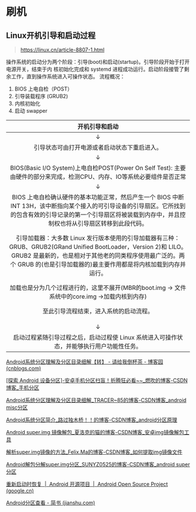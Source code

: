 # 刷机

## Linux开机引导和启动过程

> https://linux.cn/article-8807-1.html

操作系统的启动分为两个阶段：引导(boot)和启动(startup)。引导阶段开始于打开电源开关，结束于内
核初始化完成和 systemd 进程成功运行。启动阶段接管了剩余工作，直到操作系统进入可操作状态。
流程概况：
1. BIOS 上电自检（POST）
2. 引导装载程序 (GRUB2)
3. 内核初始化
4. 启动 swapper

|开机引导和启动|
|:-:|
|↓|
|引导状态可由打开电源或者启动状态下重启进入。|
|↓|
|BIOS(Basic I/O System)上电自检POST(Power On Self Test): 主要由硬件的部分来完成，检测CPU、内存、IO等系统必要组件是否正常|
|↓|
|BIOS 上电自检确认硬件的基本功能正常，然后产生一个 BIOS 中断 INT 13H，该中断指向某个接入的可引导设备的引导扇区。它所找到的包含有效的引导记录的第一个引导扇区将被装载到内存中，并且控制权也将从引导扇区转移到此段代码。<p>引导加载器：大多数 Linux 发行版本使用的引导加载器有三种：GRUB、GRUB2(GRand Unified BootLoader，Version 2)和 LILO。GRUB2 是最新的，也是相对于其他老的同类程序使用最广泛的。两个 GRUB 的(也是引导加载器的)最主要作用都是将内核加载到内存并运行。<p>加载也是分为几个过程进行的，这里不展开(MBR的boot.img -> 文件系统中的core.img ->加载内核到内存)<p>至此引导流程结束，进入系统的启动流程。|
|↓|
|启动过程紧随引导过程之后，启动过程使 Linux 系统进入可操作状态，并能够执行用户功能性任务。|

[Android系统分区理解及分区目录细解【转】 - 请给我倒杯茶 - 博客园 (cnblogs.com)](https://www.cnblogs.com/zzb-Dream-90Time/p/10160930.html#:~:text=%E5%AE%89%E5%8D%93%E6%89%8B%E6%9C%BA%E5%92%8C%E5%B9%B3%E6%9D%BF%E4%B8%80%E8%88%AC%E5%8C%85%E6%8B%AC%E4%BB%A5%E4%B8%8B%E6%A0%87%E5%87%86%E5%86%85%E9%83%A8%E5%88%86%E5%8C%BA%EF%BC%9A%20%2Fboot%20%2Fsystem%20%2Frecovery%20%2Fdata,%2Fcache%20%2Fmisc%20%E5%8F%A6%E5%A4%96%E8%BF%98%E4%B8%8ESD%E5%8D%A1%E5%88%86%E5%8C%BA%EF%BC%9A%20%2Fsdcard%20%2Fsd-ext)

[[探索 Android 设备分区]-安卓手机分区扫盲！折腾狂必看~~_燃吹的博客-CSDN博客_手机分区](https://blog.csdn.net/m0_67268286/article/details/125128226)

[Android系统分区理解及分区目录细解_TRACER~85的博客-CSDN博客_android misc分区](https://blog.csdn.net/WEB___/article/details/125676703)

[Android系统分区简介_路过独木桥！！的博客-CSDN博客_android分区原理](https://blog.csdn.net/wq892373445/article/details/103278509)

[Android super.img 镜像解包_夏洛克的猫的博客-CSDN博客_安卓img镜像解包工具](https://blog.csdn.net/u012045061/article/details/119383397)

[解析super.img镜像的方法_Felix.Ma的博客-CSDN博客_如何提取img镜像文件](https://blog.csdn.net/mafei852213034/article/details/118385344)

[Android解包分解super.img分区_SUNYZ0525的博客-CSDN博客_android super分区](https://blog.csdn.net/qq_51385685/article/details/123746099)

[重新启动时恢复  |  Android 开源项目  |  Android Open Source Project (google.cn)](https://source.android.google.cn/docs/core/ota/resume-on-reboot?hl=zh_cn)

[Android分区查看 - 简书 (jianshu.com)](https://www.jianshu.com/p/24bd666bb02f)
